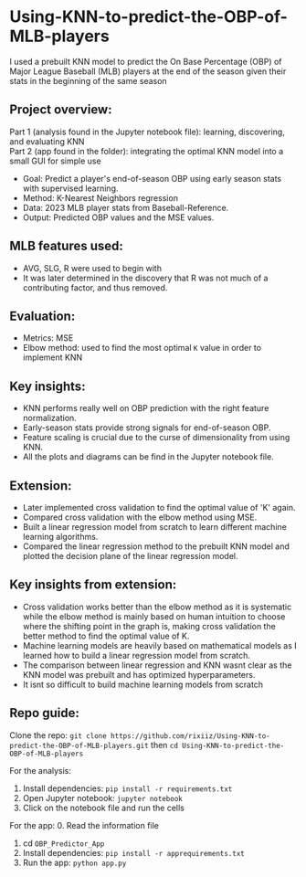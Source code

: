 # Using-KNN-to-predict-the-OBP-of-MLB-players
I used a prebuilt KNN model to predict the On Base Percentage (OBP) of Major League Baseball (MLB) players at the end of the season given their stats in the beginning of the same season

## Project overview: 
Part 1 (analysis found in the Jupyter notebook file): learning, discovering, and evaluating KNN<br/>Part 2 (app found in the folder): integrating the optimal KNN model into a small GUI for simple use

- Goal: Predict a player's end-of-season OBP using early season stats with supervised learning.
- Method: K-Nearest Neighbors regression
- Data: 2023 MLB player stats from Baseball-Reference.
- Output: Predicted OBP values and the MSE values.

## MLB features used:
- AVG, SLG, R were used to begin with
- It was later determined in the discovery that R was not much of a contributing factor, and thus removed.

## Evaluation:
- Metrics: MSE
- Elbow method: used to find the most optimal `K` value in order to implement KNN

## Key insights:
- KNN performs really well on OBP prediction with the right feature normalization.
- Early-season stats provide strong signals for end-of-season OBP.
- Feature scaling is crucial due to the curse of dimensionality from using KNN.
- All the plots and diagrams can be find in the Jupyter notebook file.

## Extension:
- Later implemented cross validation to find the optimal value of 'K' again.
- Compared cross validation with the elbow method using MSE.
- Built a linear regression model from scratch to learn different machine learning algorithms.
- Compared the linear regression method to the prebuilt KNN model and plotted the decision plane of the linear regression model.

## Key insights from extension:
- Cross validation works better than the elbow method as it is systematic while the elbow method is mainly based on human intuition to choose where the shifting point in the graph is, making cross validation the better method to find the optimal value of K.
- Machine learning models are heavily based on mathematical models as I learned how to build a linear regression model from scratch.
- The comparison between linear regression and KNN wasnt clear as the KNN model was prebuilt and has optimized hyperparameters.
- It isnt so difficult to build machine learning models from scratch

## Repo guide:
Clone the repo: `git clone https://github.com/rixiiz/Using-KNN-to-predict-the-OBP-of-MLB-players.git` then `cd Using-KNN-to-predict-the-OBP-of-MLB-players`

For the analysis:
1. Install dependencies: `pip install -r requirements.txt`
2. Open Jupyter notebook: `jupyter notebook`
3. Click on the notebook file and run the cells

For the app:
0. Read the information file
1. cd `OBP_Predictor_App`
2. Install dependencies: `pip install -r apprequirements.txt`
3. Run the app: `python app.py`
